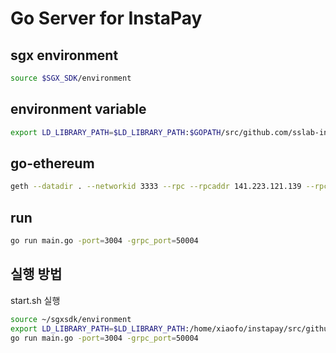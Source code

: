 # Go Server for InstaPay

## sgx environment
```sh
source $SGX_SDK/environment
```

## environment variable
```sh
export LD_LIBRARY_PATH=$LD_LIBRARY_PATH:$GOPATH/src/github.com/sslab-instapay/instapay-tee-server
```

## go-ethereum
```sh
geth --datadir . --networkid 3333 --rpc --rpcaddr 141.223.121.139 --rpcport 8555 --ws --wsaddr 141.223.121.139 --wsport 8881 --wsorigins="*" --port 30303 --rpccorsdomain "*" --rpcapi "db,eth,net,web3,personal,admin,miner,debug,txpool" --wsapi "db,eth,net,web3,personal,admin,miner,debug,txpool" --nodiscover console
```

## run
```sh
go run main.go -port=3004 -grpc_port=50004
```

## 실행 방법
start.sh 실행

```sh
source ~/sgxsdk/environment
export LD_LIBRARY_PATH=$LD_LIBRARY_PATH:/home/xiaofo/instapay/src/github.com/sslab-instapay/instapay-tee-server
go run main.go -port=3004 -grpc_port=50004
```
